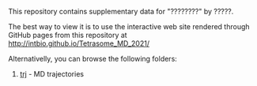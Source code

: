 

This repository contains supplementary data for 
"????????" by ?????.

The best way to view it is to use the interactive web site rendered through GitHub pages from this repository at http://intbio.github.io/Tetrasome_MD_2021/

Alternativelly, you can browse the following folders:
1. [trj](trj) - MD trajectories


